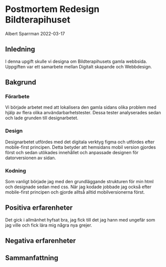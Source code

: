 # Postmortem Redesign Bildterapihuset

Albert Sparrman 2022-03-17

## Inledning
I denna upgift skulle vi designa om Bildterapihusets gamla webbsida. Uppgiften var ett samarbete mellan Digitalt skapande och Webbdesign.

## Bakgrund

### Förarbete
Vi började arbetet med att lokalisera den gamla sidans olika problem med hjälp av flera olika användarbarhetstester. Dessa tester analyserades sedan och lade grunden till designarbetet. 

### Design
Designarbetet utfördes med det digitala verktyg figma och utfördes efter mobile-first principen. Detta betyder att hemsidans mobil version gjordes först och sedan utökades innehållet och anpassade designen för datorversionen av sidan. 

### Kodning
Som vanligt började jag med den grundläggande strukturen för min html och designade sedan med css. När jag kodade jobbade jag också efter mobile-first principen och gjorde alltså alltid mobilversionerna först. 

## Positiva erfarenheter
Det gick i allmänhet hyfsat bra, jag fick till det jag hann med ungefär som jag ville och fick lära mig några nya grejer. 

## Negativa erfarenheter


## Sammanfattning

